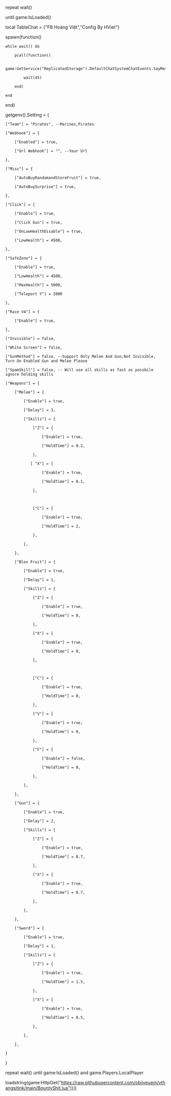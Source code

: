 repeat wait()

until game:IsLoaded()

local TableChat = {"FB Hoàng Việt","Config By HViet"}

spawn(function()

    while wait() do 

        pcall(function()

            game:GetService("ReplicatedStorage").DefaultChatSystemChatEvents.SayMessageRequest:FireServer(TableChat[math.random(1,#TableChat)],"All")

            wait(45)

        end)

    end

end)

getgenv().Setting = {

    ["Team"] = "Pirates", --Marines,Pirates

    ["Webhook"] = {

        ["Enabled"] = true,

        ["Url Webhook"] = "", --Your Url

    },

    ["Misc"] = {

        ["AutoBuyRandomandStoreFruit"] = true,

        ["AutoBuySurprise"] = true,

    },

    ["Click"] = {

        ["Enable"] = true,

        ["Click Gun"] = true,

        ["OnLowHealthDisable"] = true,

        ["LowHealth"] = 4500,

    },

    ["SafeZone"] = {

        ["Enable"] = true,

        ["LowHealth"] = 4500,

        ["MaxHealth"] = 5000,

        ["Teleport Y"] = 2000

    },

    ["Race V4"] = {

        ["Enable"] = true,

    },

    ["Invisible"] = false,

    ["White Screen"] = false,

    ["GunMethod"] = false, --Support Only Melee And Gun,Not Invisible, Turn On Enabled Gun and Melee Please

    ["SpamSkill"] = false, -- Will use all skills as fast as possbile ignore holding skills

    ["Weapons"] = {

        ["Melee"] = {

            ["Enable"] = true,

            ["Delay"] = 3,

            ["Skills"] = {

                ["Z"] = {

                    ["Enable"] = true,

                    ["HoldTime"] = 0.2,

                },

               [ "X"] = {

                    ["Enable"] = true,

                    ["HoldTime"] = 0.1,

                },

 

                ["C"] = {

                    ["Enable"] = true,

                    ["HoldTime"] = 2,

                },

            },

        },

        ["Blox Fruit"] = {

            ["Enable"] = true,

            ["Delay"] = 1,

            ["Skills"] = {

                ["Z"] = {

                    ["Enable"] = true,

                    ["HoldTime"] = 0,

                },

                ["X"] = {

                    ["Enable"] = true,

                    ["HoldTime"] = 0,

                },

 

                ["C"] = {

                    ["Enable"] = true,

                    ["HoldTime"] = 0,

                },

                ["V"] = {

                    ["Enable"] = true,

                    ["HoldTime"] = 0,

                },

                ["F"] = {

                    ["Enable"] = false,

                    ["HoldTime"] = 0,

                },

            },

        },

        ["Gun"] = {

            ["Enable"] = true,

            ["Delay"] = 2,

            ["Skills"] = {

                ["Z"] = {

                    ["Enable"] = true,

                    ["HoldTime"] = 0.7,

                },

                ["X"] = {

                    ["Enable"] = true,

                    ["HoldTime"] = 0.7,

                },

            },

        },

        ["Sword"] = {

            ["Enable"] = true,

            ["Delay"] = 1,

            ["Skills"] = {

                ["Z"] = {

                    ["Enable"] = true,

                    ["HoldTime"] = 1.5,

                },

                ["X"] = {

                    ["Enable"] = true,

                    ["HoldTime"] = 0.5,

                },

            },

        },

    }

}

repeat wait() until game:IsLoaded() and game.Players.LocalPlayer

loadstring(game:HttpGet("https://raw.githubusercontent.com/obiiyeuem/vthangsitink/main/BountyShit.lua"))()
